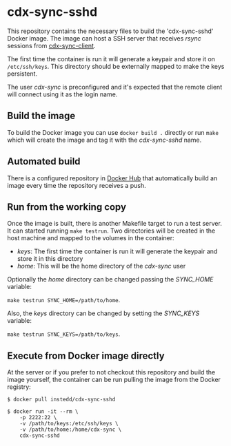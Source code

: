 cdx-sync-sshd
=============

This repository contains the necessary files to build the 'cdx-sync-sshd' Docker image.
The image can host a SSH server that receives _rsync_ sessions from [cdx-sync-client](https://github.com/instedd/cdx-sync-client).

The first time the container is run it will generate a keypair and store it on `/etc/ssh/keys`. This directory should be externally mapped to make the keys persistent.

The user _cdx-sync_ is preconfigured and it's expected that the remote client will connect using it as the login name.

Build the image
---------------

To build the Docker image you can use `docker build .` directly or run `make` which will create the image and tag it with the *cdx-sync-sshd* name.

Automated build
---------------

There is a configured repository in [Docker Hub](https://registry.hub.docker.com/u/instedd/cdx-sync-sshd/) that automatically build an image every time the repository receives a push.


Run from the working copy
-------------------------

Once the image is built, there is another Makefile target to run a test server. It can started running `make testrun`. Two directories will be created in the host machine and mapped to the volumes in the container:

  * *keys*: The first time the container is run it will generate the keypair and store it in this directory
  * *home*: This will be the home directory of the _cdx-sync_ user

Optionally the *home* directory can be changed passing the *SYNC_HOME* variable:

`make testrun SYNC_HOME=/path/to/home`.

Also, the *keys* directory can be changed by setting the *SYNC_KEYS* variable:

`make testrun SYNC_KEYS=/path/to/keys`.

Execute from Docker image directly
----------------------------------

At the server or if you prefer to not checkout this repository and build the image yourself, the container can be run pulling the image from the Docker registry:

```
$ docker pull instedd/cdx-sync-sshd

$ docker run -it --rm \
    -p 2222:22 \
    -v /path/to/keys:/etc/ssh/keys \
    -v /path/to/home:/home/cdx-sync \
    cdx-sync-sshd
```

